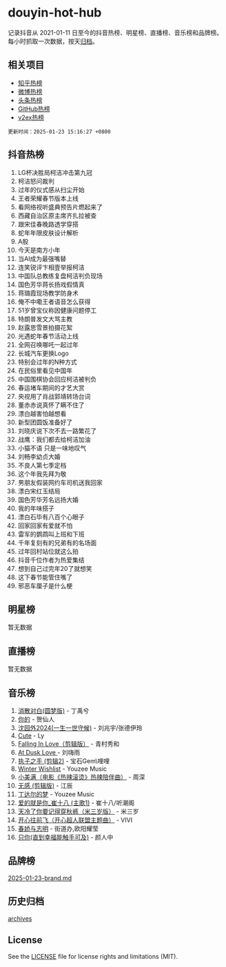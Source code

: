 # douyin-hot-hub

记录抖音从 2021-01-11 日至今的抖音热榜、明星榜、直播榜、音乐榜和品牌榜。每小时抓取一次数据，按天[归档](archives)。

## 相关项目

- [知乎热榜](https://github.com/lonnyzhang423/zhihu-hot-hub)
- [微博热榜](https://github.com/lonnyzhang423/weibo-hot-hub)
- [头条热榜](https://github.com/lonnyzhang423/toutiao-hot-hub)
- [GitHub热榜](https://github.com/lonnyzhang423/github-hot-hub)
- [v2ex热榜](https://github.com/lonnyzhang423/v2ex-hot-hub)


`更新时间：2025-01-23 15:16:27 +0800`

## 抖音热榜

1. LG杯决胜局柯洁冲击第九冠
1. 柯洁怒问裁判
1. 过年的仪式感从扫尘开始
1. 王者荣耀春节版本上线
1. 看网络视听盛典预告片燃起来了
1. 西藏自治区原主席齐扎拉被查
1. 跟宋佳春晚路透学穿搭
1. 蛇年年限皮肤设计解析
1. A股
1. 今天是南方小年
1. 当AI成为最强嘴替
1. 连笑锐评卞相壹举报柯洁
1. 中国队总教练复盘柯洁判负现场
1. 国色芳华蒋长扬戏假情真
1. 蒋璐霞现场教学防身术
1. 俺不中嘞王者语音怎么获得
1. 51岁曾宝仪称因健康问题停工
1. 特朗普发文大骂主教
1. 赵露思雪景拍摄花絮
1. 光遇蛇年春节活动上线
1. 全网召唤哪吒一起过年
1. 长城汽车更换Logo
1. 特别会过年的N种方式
1. 在民俗里看见中国年
1. 中国围棋协会回应柯洁被判负
1. 春运堵车期间的才艺大赏
1. 央视用了肖战郭靖转场台词
1. 董赤赤说真怀了瞒不住了
1. 漂白越害怕越想看
1. 新型团圆饭准备好了
1. 刘晓庆说下次不去一路繁花了
1. 战鹰：我们都去给柯洁加油
1. 小猫不语 只是一味地叹气
1. 刘畅李幼贞大婚
1. 不良人第七季定档
1. 这个年我先拜为敬
1. 男朋友假装网约车司机送我回家
1. 漂白宋红玉结局
1. 国色芳华芳名远扬大婚
1. 我的年味搭子
1. 漂白石毕有八百个心眼子
1. 回家回家有爱就不怕
1. 雷军的鹦鹉叫上班和下班
1. 千年复刻有的兄弟有的名场面
1. 过年回村站位就这么拍
1. 抖音千位作者为热爱集结
1. 想到自己过完年20了就想笑
1. 这下春节能管住嘴了
1. 邪恶车厘子是什么梗

## 明星榜

暂无数据

## 直播榜

暂无数据

## 音乐榜

1. [消散对白(圆梦版)](https://sf5-hl-cdn-tos.douyinstatic.com/obj/tos-cn-ve-2774/og4jB5I5IizzoZVAAAzWgBMAsMDWoArfwBOiFs) - 丁禹兮
1. [你的](https://sf5-hl-cdn-tos.douyinstatic.com/obj/tos-cn-ve-2774/oYuIeKf42jB7sEV6B2upMdpYAgfrQWj0FeRegh) - 贺仙人
1. [沈园外2024(一生一世守候)](https://sf5-hl-cdn-tos.douyinstatic.com/obj/tos-cn-ve-2774/oAIYMHGCmKaYKFDd6FZBf9AfMfx1eErAAEJAFH) - 刘兆宇/张德伊玲
1. [Cute](https://sf5-hl-cdn-tos.douyinstatic.com/obj/tos-cn-ve-2774/o4IbIzHWKAAB4wsS5qMBRiiAlEBGTpQRNfFvuo) - Ly
1. [Falling In Love（剪辑版）](https://sf5-hl-cdn-tos.douyinstatic.com/obj/tos-cn-ve-2774/o8ajpA8zzgBPahbBIO8AcKGBLJezFCRd1wfP9f) - 青村秀和
1. [ At Dusk  Love ](https://sf5-hl-cdn-tos.douyinstatic.com/obj/tos-cn-ve-2774/o8CrpCf5CaYgI4ZrtQgMQAFEfuGqNnRSDQAPBc) - 刘嗨雨
1. [执子之手 (剪辑2)](https://sf5-hl-cdn-tos.douyinstatic.com/obj/tos-cn-ve-2774/oUoZLQjCc31XzqsBnBQUNgeKtYPBcgbFDwtfcu) - 宝石Gem\哩哩
1. [Winter Wishlist](https://sf5-hl-cdn-tos.douyinstatic.com/obj/tos-cn-ve-2774/oIIgUOeamCFCVAzxN6MFRLIBlLGpUqQxeeHrLE) - Youzee Music
1. [小美满（电影《热辣滚烫》热辣陪伴曲）](https://sf5-hl-cdn-tos.douyinstatic.com/obj/tos-cn-ve-2774/o0GAn2lSgfZIDUgtevCGDQYnFg4CwnrBaxbTZL) - 周深
1. [无感 (剪辑版)](https://sf5-hl-cdn-tos.douyinstatic.com/obj/tos-cn-ve-2774/o0eIsUzJBDlQaQFC5OFlgbMEZC1TFYBftOBn6p) - 江辰
1. [丁达尔的梦](https://sf5-hl-cdn-tos.douyinstatic.com/obj/tos-cn-ve-2774/oMU3WirUZBVQkAC9ccG5P2IQirziZM2RTInUY) - Youzee Music
1. [爱的就是你_崔十八 (主歌1)](https://sf5-hl-cdn-tos.douyinstatic.com/obj/tos-cn-ve-2774/oI5BO5DhFZ6UTcNCnZaOCBLtZ7WIMQGfgnXf5E) - 崔十八/听潮阁
1. [天冷了你要记得穿秋裤（米三岁版）](https://sf5-hl-cdn-tos.douyinstatic.com/obj/tos-cn-ve-2774/oQlIwVIDWiZ6BQilAorS7MA0AgCkQDvcZAdm1) - 米三岁
1. [开心往前飞（开心超人联盟主题曲）](https://sf5-hl-cdn-tos.douyinstatic.com/obj/tos-cn-ve-2774/9d8fb7c82cf1421fb93a9fe925275e0a) - VIVI
1. [春娇与志明](https://sf5-hl-cdn-tos.douyinstatic.com/obj/tos-cn-ve-2774/e530d8fceb7044b39707d7f9ff54add1) - 街道办,欧阳耀莹
1. [只你(直到幸福能触手可及)](https://sf5-hl-cdn-tos.douyinstatic.com/obj/tos-cn-ve-2774/o0lBkRDzFTeaVSUz3ZZSCBVtZ5DIMQGfgmEAuE) - 颜人中

## 品牌榜

[2025-01-23-brand.md](archives/2025-01-23-brand.md)

## 历史归档

[archives](archives)

## License

See the [LICENSE](LICENSE) file for license rights and limitations (MIT).
